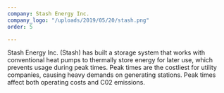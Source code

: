 ```yaml
---
company: Stash Energy Inc.
company_logo: "/uploads/2019/05/20/stash.png"
order: 5

---
```

Stash Energy Inc. (Stash) has built a storage system that works with conventional heat pumps to thermally store energy for later use, which prevents usage during peak times. Peak times are the costliest for utility companies, causing heavy demands on generating stations. Peak times affect both operating costs and C02 emissions.